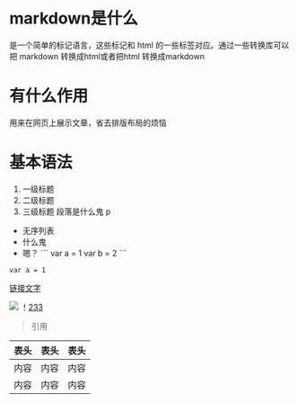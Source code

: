 # markdown是什么 
是一个简单的标记语言，这些标记和 html 的一些标签对应。通过一些转换库可以把 markdown 转换成html或者把html 转换成markdown
# 有什么作用 
用来在网页上展示文章，省去排版布局的烦恼
# 基本语法
1.  一级标题
2.  二级标题
3.  三级标题
段落是什么鬼 p
- 无序列表
- 什么鬼
- 嗯？
\```
var a = 1
var b = 2
\```

`var a = 1`

[链接文字](http://jirengu.com)

![](http://jirengu.com/imgs/a.png)
！[233](www.233.com)
> 引用

| 表头 | 表头 | 表头 |
| --- | --- | ---  |
| 内容 | 内容 | 内容 |
| 内容 | 内容 | 内容 |
